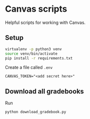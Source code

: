 # Canvas scripts

Helpful scripts for working with Canvas.

## Setup

```bash
virtualenv -p python3 venv
source venv/bin/activate
pip install -r requirements.txt
```

Create a file called `.env`

```
CANVAS_TOKEN="<add secret here>"
```


## Download all gradebooks

Run

```bash
python download_gradebook.py
```
